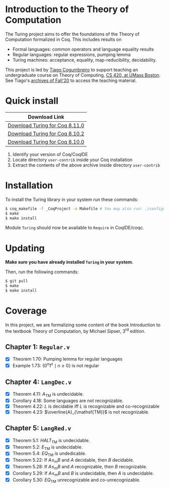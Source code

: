 # Introduction to the Theory of Computation

The Turing project aims to offer the foundations of the Theory of Computation
formalized in Coq. This includes results on
* Formal languages: common operators and language equality results
* Regular languages: regular expressions, pumping lemma
* Turing machines: acceptance, equality, map-reducibility, decidability.


This project is led by [Tiago Cogumbreiro](https://cogumbreiro.github.io/) to
support teaching an undergraduate course on Theory of Computing, [CS 420, at UMass
Boston](https://www.umb.edu/course_catalog/course_info/ugrd_CS_all_420). See
Tiago's [archives of Fall'20](https://cogumbreiro.github.io/teaching/cs420/s20/)
to access the teaching material.

# Quick install

| Download Link |
|---------------|
| [Download Turing for Coq 8.11.0](https://gitlab.com/cogumbreiro/turing/-/jobs/artifacts/master/raw/build/turing-8.11.0.tar.bz2?job=build-dist&inline=false) |
| [Download Turing for Coq 8.10.2 ](https://gitlab.com/cogumbreiro/turing/-/jobs/artifacts/master/raw/build/turing-8.10.2.tar.bz2?job=build-dist&inline=false) |
| [Download Turing for Coq 8.10.0](https://gitlab.com/cogumbreiro/turing/-/jobs/artifacts/master/raw/build/turing-8.10.tar.bz2?job=build-dist&inline=false) |

1. Identify your version of Coq/CoqIDE
2. Locate directory `user-contrib` inside your Coq installation
3. Extract the contents of the above archive inside directory `user-contrib`


# Installation


To install the Turing library in your system run these commands:
```bash
$ coq_makefile -f _CoqProject -o Makefile # You may also run: ./configure.sh
$ make
$ make install
```

Module `Turing` should now be available to `Require` in CoqIDE/coqc.

# Updating

**Make sure you have already installed `Turing` in your system.**

Then, run the following commands:

```bash
$ git pull
$ make
$ make install
```

# Coverage

In this project, we are formalizing some content of the book Introduction to the
textbook Theory of Computation, by Michael Sipser, 3<sup>rd</sup> edition.

## Chapter 1: `Regular.v`
* [x] Theorem 1.70: Pumping lemma for regular languages
* [x] Example 1.73: $`\{ 0^n 1^n \mid n \ge 0 \}`$ is not regular

## Chapter 4: `LangDec.v`
* [x] Theorem 4.11: $`A_{\mathsf{TM}}`$ is undecidable.
* [x] Corollary 4.18: Some languages are not recognizable.
* [x] Theorem 4.22: $`L`$ is decidable iff $`L`$ is recognizable and co-recognizable
* [x] Theorem 4.23: $`\overline{A}_{\mathsf{TM}}`$ is not recognizable.

## Chapter 5: `LangRed.v`
* [x] Theorem 5.1: $`HALT_{\mathsf{TM}}`$ is undecidable.
* [x] Theorem 5.2: $`E_{\mathsf{TM}}`$ is undecidable.
* [x] Theorem 5.4: $`EQ_{\mathsf{TM}}`$ is undedicable.
* [x] Theorem 5.22: If $`A \le_{\mathrm{m}} B`$ and $`A`$ decidable, then $`B`$ decidable.
* [x] Theorem 5.28: If $`A \le_{\mathrm{m}} B`$ and $`A`$ recognizable, then $`B`$ recognizable.
* [x] Corollary 5.29: If $`A \le_{\mathrm{m}} B`$ and $`B`$ is undecidable, then $`A`$ is undecidable.
* [x] Corollary 5.30: $`EQ_{\mathsf{TM}}`$ unrecognizable and co-unrecognizable.
